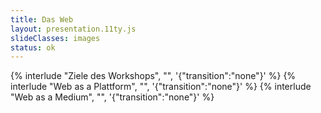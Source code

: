 ```yaml
---
title: Das Web
layout: presentation.11ty.js
slideClasses: images
status: ok
---
```


{% interlude "Ziele des Workshops", "", '{"transition":"none"}'  %}
{% interlude "Web as a Plattform", "", '{"transition":"none"}'  %}
{% interlude "Web as a Medium", "", '{"transition":"none"}'  %}


